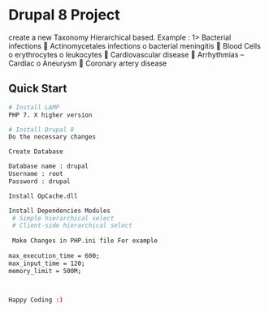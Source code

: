 # Drupal 8 Project

create a new Taxonomy Hierarchical based. 
Example : 
1> Bacterial infections 
       Actinomycetales infections
           o bacterial meningitis
       Blood Cells 
         o erythrocytes
         o leukocytes
       Cardiovascular disease 
                Arrhythmias – Cardiac 
                      o Aneurysm 
                           Coronary artery disease 
                          
                          
## Quick Start

```bash
# Install LAMP
PHP 7. X higher version

# Install Drupal 8
Do the necessary changes

Create Database 

Database name : drupal
Username : root
Password : drupal

Install OpCache.dll

Install Dependencies Modules
 # Simple hierarchical select
 # Client-side hierarchical select
 
 Make Changes in PHP.ini file For example
 
max_execution_time = 600;
max_input_time = 120;
memory_limit = 500M;



Happy Coding :)
